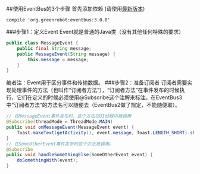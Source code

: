 ##使用EventBus的3个步骤
首先添加依赖 (请使用[最新版本](http://search.maven.org/#search%7Cga%7C1%7Cg%3A%22org.greenrobot%22%20AND%20a%3A%22eventbus%22))
```
compile 'org.greenrobot:eventbus:3.0.0'
```
###步骤1：定义Event
Event就是普通的Java类（没有其他任何特殊的要求）
```java
public class MessageEvent {
    public final String message;
    public MessageEvent(String message) {
        this.message = message;
    }
}
```
编者注：Event用于区分事件和传输数据。
###步骤2：准备订阅者
订阅者需要实现处理事件的方法（也叫作“订阅者方法”），“订阅者方法”在事件发布的时候执行，它们在定义的时候必须使用@Subscribe这个注解来标注。在EventBus3中“订阅者方法”的方法名可以随便去（EventBus2做了规定，不能随便取）。
```java
// 在MessageEvent事件发布时，这个方法在UI线程中被调用
@Subscribe(threadMode = ThreadMode.MAIN)
public void onMessageEvent(MessageEvent event) {
    Toast.makeText(getActivity(), event.message, Toast.LENGTH_SHORT).show();
}
// 在SomeOtherEvent事件发布时这个方法被调用。
@Subscribe
public void handleSomethingElse(SomeOtherEvent event) {
    doSomethingWith(event);
}
```